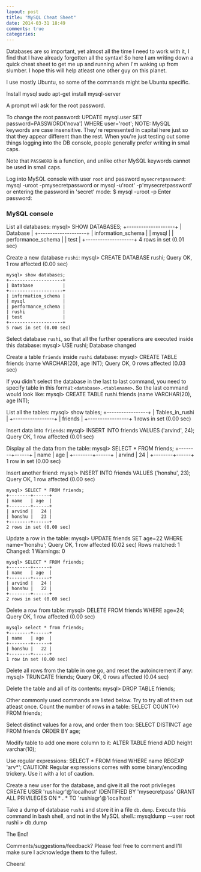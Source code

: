 ```yaml
---
layout: post
title: "MySQL Cheat Sheet"
date: 2014-03-31 18:49
comments: true
categories: 
---
```


Databases are so important, yet almost all the time I need to work with it, I find that I have already forgotten all the syntax! So here I am writing down a quick cheat sheet to get me up and running when I'm waking up from slumber. I hope this will help atleast one other guy on this planet.

<!-- more -->

I use mostly Ubuntu, so some of the commands might be Ubuntu specific.


Install mysql
	sudo apt-get install mysql-server

A prompt will ask for the root password.

To change the root password:
	UPDATE mysql.user SET password=PASSWORD('nova') WHERE user='root';
NOTE: MySQL keywords are case insensitive. They're represented in capital here just so that they appear different than the rest. When you're just testing out some things logging into the DB console, people generally prefer writing in small caps. 

Note that `PASSWORD` is a function, and unlike other MySQL keywords cannot be used in small caps.

Log into MySQL console with user `root` and password `mysecretpassword`:
	mysql -uroot -pmysecretpassword
or
	mysql -u'root' -p'mysecretpassword'
or entering the password in 'secret' mode:
	$ mysql -uroot -p
	Enter password: 



### MySQL console

List all databases:
	mysql> SHOW DATABASES;
	+--------------------+
	| Database           |
	+--------------------+
	| information_schema |
	| mysql              |
	| performance_schema |
	| test               |
	+--------------------+
	4 rows in set (0.01 sec)

Create a new database `rushi`:
	mysql> CREATE DATABASE rushi;
	Query OK, 1 row affected (0.00 sec)
	
	mysql> show databases;
	+--------------------+
	| Database           |
	+--------------------+
	| information_schema |
	| mysql              |
	| performance_schema |
	| rushi              |
	| test               |
	+--------------------+
	5 rows in set (0.00 sec)

Select database `rushi`, so that all the further operations are executed inside this database:
	mysql> USE rushi;
	Database changed

Create a table `friends` inside `rushi` database:
	mysql> CREATE TABLE friends (name VARCHAR(20), age INT);
	Query OK, 0 rows affected (0.03 sec)

If you didn't select the database in the last to last command, you need to specify table in this format:`<database>.<tablename>`. So the last command would look like:
	mysql> CREATE TABLE rushi.friends (name VARCHAR(20), age INT);

List all the tables:
	mysql> show tables;
	+-----------------+
	| Tables_in_rushi |
	+-----------------+
	| friends         |
	+-----------------+
	1 rows in set (0.00 sec)

Insert data into `friends`:
	mysql> INSERT INTO friends VALUES ('arvind', 24);
	Query OK, 1 row affected (0.01 sec)

Display all the data from the table:
	mysql> SELECT * FROM friends;
	+--------+------+
	| name   | age  |
	+--------+------+
	| arvind |   24 |
	+--------+------+
	1 row in set (0.00 sec)

Insert another friend:
	mysql> INSERT INTO friends VALUES ('honshu', 23);
	Query OK, 1 row affected (0.00 sec)
	
	mysql> SELECT * FROM friends;
	+--------+------+
	| name   | age  |
	+--------+------+
	| arvind |   24 |
	| honshu |   23 |
	+--------+------+
	2 rows in set (0.00 sec)


Update a row in the table:
	mysql> UPDATE friends SET age=22 WHERE name='honshu';
	Query OK, 1 row affected (0.02 sec)
	Rows matched: 1  Changed: 1  Warnings: 0

	mysql> SELECT * FROM friends;
	+--------+------+
	| name   | age  |
	+--------+------+
	| arvind |   24 |
	| honshu |   22 |
	+--------+------+
	2 rows in set (0.00 sec)

Delete a row from table:
	mysql> DELETE FROM friends WHERE age=24;
	Query OK, 1 row affected (0.00 sec)
	
	mysql> select * from friends;
	+--------+------+
	| name   | age  |
	+--------+------+
	| honshu |   22 |
	+--------+------+
	1 row in set (0.00 sec)

Delete all rows from the table in one go, and reset the autoincrement if any:
	mysql> TRUNCATE friends;
	Query OK, 0 rows affected (0.04 sec)

Delete the table and all of its contents:
	mysql> DROP TABLE friends;


Other commonly used commands are listed below. Try to try all of them out atleast once.
Count the number of rows in a table:
	SELECT COUNT(*) FROM friends;

Select distinct values for a row, and order them too:
	SELECT DISTINCT age FROM friends ORDER BY age;

Modify table to add one more column to it:
	ALTER TABLE friend ADD height varchar(10);

Use regular expressions:
	SELECT * FROM friend WHERE name REGEXP 'arv*';
CAUTION: Regular expressions comes with some binary/encoding trickery. Use it with a lot of caution.

Create a new user for the database, and give it all the root privileges
	CREATE USER 'rushiagr'@'localhost' IDENTIFIED BY 'mysecretpass'
	GRANT ALL PRIVILEGES ON * . * TO 'rushiagr'@'localhost'

Take a dump of database `rushi` and store it in a file `db.dump`. Execute this command in bash shell, and not in the MySQL shell.:
	mysqldump --user root rushi > db.dump

The End!

Comments/suggestions/feedback? Please feel free to comment and I'll make sure I acknowledge them to the fullest.

Cheers!


